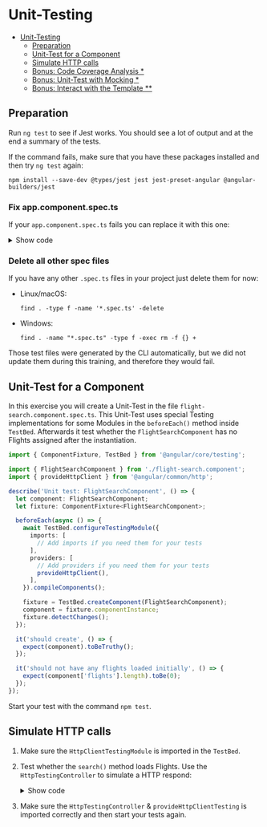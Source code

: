 # Unit-Testing

- [Unit-Testing](#unit-testing)
  - [Preparation](#preparation)
  - [Unit-Test for a Component](#unit-test-for-a-component)
  - [Simulate HTTP calls](#simulate-http-calls)
  - [Bonus: Code Coverage Analysis \*](#bonus-code-coverage-analysis-)
  - [Bonus: Unit-Test with Mocking \*](#bonus-unit-test-with-mocking-)
  - [Bonus: Interact with the Template \*\*](#bonus-interact-with-the-template-)

## Preparation

Run `ng test` to see if Jest works. You should see a lot of output and at the end a summary of the tests.

If the command fails, make sure that you have these packages installed and then try `ng test` again:

```shell
npm install --save-dev @types/jest jest jest-preset-angular @angular-builders/jest
```

### Fix app.component.spec.ts

If your `app.component.spec.ts` fails you can replace it with this one:

<details>
<summary>Show code</summary>
<p>

```typescript
import { TestBed } from '@angular/core/testing';
import { AppComponent } from './app.component';
import { RouterTestingModule } from '@angular/router/testing';

describe('AppComponent', () => {
  beforeEach(async () => {
    await TestBed.configureTestingModule({
      imports: [AppComponent, RouterTestingModule],
    }).compileComponents();
  });

  it('should create the app', () => {
    const fixture = TestBed.createComponent(AppComponent);
    const app = fixture.componentInstance;
    expect(app).toBeTruthy();
  });

  it('should render the content div', () => {
    const fixture = TestBed.createComponent(AppComponent);
    fixture.detectChanges();
    const compiled = fixture.nativeElement as HTMLElement;
    expect(compiled.querySelector('div.main-panel')?.innerHTML).toContain('div class="content"');
  });
});
```

</p>
</details>

### Delete all other spec files

If you have any other `.spec.ts` files in your project just delete them for now:

- Linux/macOS:
  ```shell
  find . -type f -name '*.spec.ts' -delete
  ```
- Windows:
  ```shell
  find . -name "*.spec.ts" -type f -exec rm -f {} +
  ```

Those test files were generated by the CLI automatically, but we did not update them during this training, and therefore they would fail.

## Unit-Test for a Component

In this exercise you will create a Unit-Test in the file `flight-search.component.spec.ts`. This Unit-Test uses special Testing implementations for some Modules in the `beforeEach()` method inside `TestBed`. Afterwards it test whether the `FlightSearchComponent` has no Flights assigned after the instantiation.

```typescript
import { ComponentFixture, TestBed } from '@angular/core/testing';

import { FlightSearchComponent } from './flight-search.component';
import { provideHttpClient } from '@angular/common/http';

describe('Unit test: FlightSearchComponent', () => {
  let component: FlightSearchComponent;
  let fixture: ComponentFixture<FlightSearchComponent>;

  beforeEach(async () => {
    await TestBed.configureTestingModule({
      imports: [
        // Add imports if you need them for your tests
      ],
      providers: [
        // Add providers if you need them for your tests
        provideHttpClient(),
      ],
    }).compileComponents();

    fixture = TestBed.createComponent(FlightSearchComponent);
    component = fixture.componentInstance;
    fixture.detectChanges();
  });

  it('should create', () => {
    expect(component).toBeTruthy();
  });

  it('should not have any flights loaded initially', () => {
    expect(component['flights'].length).toBe(0);
  });
});
```

Start your test with the command `npm test`.

## Simulate HTTP calls

1. Make sure the `HttpClientTestingModule` is imported in the `TestBed`.

2. Test whether the `search()` method loads Flights. Use the `HttpTestingController` to simulate a HTTP respond:

   <details>
   <summary>Show code</summary>
   <p>

   ```typescript
   describe('Unit test: FlightSearchComponent', () => {
     […]

     beforeEach(async () => {
       await TestBed.configureTestingModule({
         imports: [
           // Add imports if you need them for your tests
         ],
         providers: [
           // Add providers if you need them for your tests
           provideHttpClient(),
           provideHttpClientTesting(),
         ],
       }).compileComponents();

       […]
     });

     it('should not have any flights loaded initially', () => {
       expect(component.flights.length).toBe(0);
     });

     it('should load flights when user entered from and to', () => {
       component['from'] = 'Graz';
       component['to'] = 'Hamburg';
       component['search']();

       const httpTestingController = TestBed.inject(HttpTestingController);
       const req = httpTestingController.expectOne('http://www.angular.at/api/flight?from=Graz&to=Hamburg');
       // req.request.method === 'GET'

       req.flush([
         {
           id: 22,
           from: 'Graz',
           to: 'Hamburg',
           date: '',
         },
       ]);

       expect(component['flights'].length).toBe(1);
     });
   });
   ```

   </p>
   </details>

3. Make sure the `HttpTestingController` & `provideHttpClientTesting` is imported correctly and then start your tests again.

<!--## Bonus: Unit-Test with Mocking \*

In this exercise you will create a Mock for the `FlightService` that will be provided for `FlightSearchComponent` in the `TestBed`. After that you will implement two tests based on this Mock.

- Test whether the Flights are loaded if `from` and `to` are set.

- Test whether **no** Flights are loaded if `from` and `to` are **not** set.

Extend the `search()` method of the `FlightSearchComponent` so that the test works.

Follow the steps below:

1. Open the file `flight-search.component.ts` and extend the `search` method by a simple validation logic which will be tested in the Unit-Test afterwards:

   ```typescript
   search(): void {
     if (!this.from || !this.to) {
       return;
     }

     […]
   }
   ```

2. Open the file `flight-search.component.spec.ts` and add a Mock-Object for the `FlightService` as well as for Components, Directives and Pipes used.

   <details>
   <summary>Show code</summary>
   <p>

   ```typescript
   describe('Unit test with service mock: FlightSearchComponent', () => {
     let component: FlightSearchComponent;
     let fixture: ComponentFixture<FlightSearchComponent>;
     const result = [
       { id: 17, from: 'Graz', to: 'Hamburg', date: 'now', delayed: true },
       { id: 18, from: 'Vienna', to: 'Barcelona', date: 'now', delayed: true },
       { id: 19, from: 'Frankfurt', to: 'Salzburg', date: 'now', delayed: true },
     ];

     const flightServiceMock = {
       find(from: string, to: string): Observable<Flight[]> {
         return of(result);
       },
       // Implement the following members only if this code is used in your Component
       flights: [] as Flight[],
       load(from: string, to: string): void {
         this.find(from, to).subscribe(f => { this.flights = f; });
       }
     };

     @Component({ selector: 'app-flight-card', template: '' })
     class FlightCardComponent {
       item = input.required<Flight>();
       selected = model(false);
     }

     @Directive({ selector: 'input[city]' })
     class CityValidatorDirective {
       city = input<string[]>([]);
       validate = _ => null;
     }

     @Pipe({ name: 'city' })
     class CityPipe implements PipeTransform {
       transform = v => v;
     }

     […]
   });
   ```

   </p>
   </details>

3. Extend the `beforeEach()` method of your Test to define that your `FlightSearchComponent` uses the Mock-Object instead the regularly used `FlightServices` implementation. Use the `overrideComponent()` method of the `TestBed`.

   In case you implemented an `AbstractFlightService` Token, be aware to use your Mock for this Token.

   <details>
   <summary>Show code</summary>
   <p>

   ```typescript
   describe('Unit test with service mock: FlightSearchComponent', () => {
     […]

     beforeEach(async () => {
       TestBed.configureTestingModule({
         imports: [
           FormsModule
         ],
         declarations: [
           FlightSearchComponent,
           FlightCardComponent,
           CityPipe,
           CityValidatorDirective
         ]
       })
       .overrideComponent(FlightSearchComponent, {
         set: {
           providers: [
             {
               provide: FlightService,
               useValue: flightServiceMock
             }
           ]
         }
       });

       fixture = TestBed.createComponent(FlightSearchComponent);
       component = fixture.componentInstance;
       fixture.detectChanges();
     });

     […]
   });
   ```

   </p>
   </details>

   Because `flightServiceMock` is an object and not a class, you need to use `useValue` instead of `useClass`.

4. Implement a Test `should not load flights w/o from and to` and another `should not load flights w/ from and to`. Those Tests shall test the behavior described above.

   <details>
   <summary>Show code</summary>
   <p>

   ```typescript
   describe('Unit test with service mock: flight-search.component', () => {
     […]

     it('should not load flights w/o from and to', () => {
       component['from'] = '';
       component['to'] = '';
       component['search']();

       expect(component['flights'].length).toBe(0);
     });

     it('should load flights w/ from and to', () => {
       component['from'] = 'Hamburg';
       component['to'] = 'Graz';
       component['search']();

       expect(component['flights'].length).toBeGreaterThan(0);
     });
   });
   ```

   </p>
   </details>

5. Start your test with the command `npm test`.

## Bonus: Interact with the Template \*\*

Unit-Tests can interact with Template as well. You could for exmaple test whether the `Search` button is `disabled` if no search parameter is set. The following code does exactly this:

```typescript
describe('Unit test: FlightSearchComponent', () => {
  […]

  beforeEach(async () => {
    […]
  });

  […]

  it('should have a disabled search button w/o params', fakeAsync(() => {
    tick();

    // Get input field for from
    const from = fixture
      .debugElement
      .query(By.css('input[name=from]'))
      .nativeElement;

    from.value = '';
    from.dispatchEvent(new Event('input'));

    // Get input field for to
    const to = fixture
      .debugElement
      .query(By.css('input[name=to]'))
      .nativeElement;

    to.value = '';
    to.dispatchEvent(new Event('input'));

    fixture.detectChanges();
    tick();

    // Get disabled
    const disabled = fixture
      .debugElement
      .query(By.css('button'))
      .properties['disabled'];

    expect(disabled).toBeTruthy();
  }));
});
```

Notice the following aspect in this exercise:

- Data Binding is asynchronous. Nevertheless Angular can execute asynchronous tasks synchronously. This leads to easier Testing code. To accomplish this the `fakeAsync()` function is used. To handle queued asynchronous tasks the `tick()` function will be called in between.

- This Test uses the `nativeElement` of the `<input>`s to set the search filter. This simulates user interaction. Afterwards the `input` event needs to be dispatched manually. Normally the browser would do this automatically duringt the runtime of the application if the user inputs text.
-->
